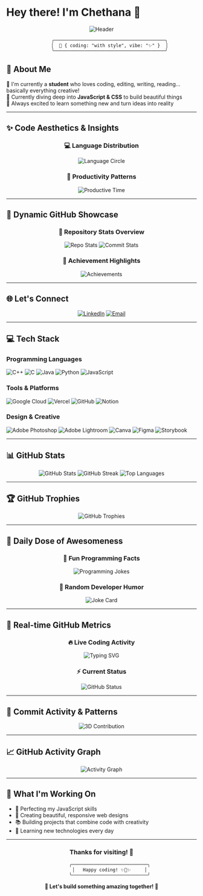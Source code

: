 # Hey there! I'm Chethana 🎀

<div align="center">
  
![Header](https://capsule-render.vercel.app/api?type=waving&color=gradient&customColorList=12,15,20&height=150&section=header&text=◦%20Welcome%20to%20my%20digital%20universe%20◦&fontSize=28&fontColor=FF91A4&animation=fadeIn&fontAlignY=35&desc=where%20code%20meets%20creativity&descAlign=50&descAlignY=60&descSize=16)

```
      ╭─────────────────────────────────────────╮
      │  🌸 { coding: "with style", vibe: "✨" }  │
      ╰─────────────────────────────────────────╯
```

</div>

## 💫 About Me

🔭 I'm currently a **student** who loves coding, editing, writing, reading... basically everything creative!<br>
🌱 Currently diving deep into **JavaScript & CSS** to build beautiful things<br>
💖 Always excited to learn something new and turn ideas into reality<br>

---

## ✨ Code Aesthetics & Insights

<div align="center">

### 💻 **Language Distribution**
![Language Circle](https://github-readme-stats.vercel.app/api/top-langs/?username=chetx27&layout=donut&theme=material-palenight&hide_border=true&bg_color=0D1117&title_color=FF91A4&text_color=ffffff)

### 🌸 **Productivity Patterns**
![Productive Time](https://github-profile-summary-cards.vercel.app/api/cards/productive-time?username=chetx27&theme=material_palenight&utcOffset=5.5)

</div>

---

## 💫 Dynamic GitHub Showcase

<div align="center">

### 🎨 **Repository Stats Overview**
![Repo Stats](https://github-profile-summary-cards.vercel.app/api/cards/repos-per-language?username=chetx27&theme=material_palenight)
![Commit Stats](https://github-profile-summary-cards.vercel.app/api/cards/most-commit-language?username=chetx27&theme=material_palenight)

### 🌟 **Achievement Highlights**
![Achievements](https://github-readme-stats.vercel.app/api?username=chetx27&show_icons=true&include_all_commits=true&count_private=true&theme=material-palenight&hide_border=true&bg_color=0D1117&title_color=FF91A4&text_color=ffffff&icon_color=FF69B4&hide=issues&custom_title=Achievement%20Unlocked!)

</div>

---

## 🌐 Let's Connect

<div align="center">

[![LinkedIn](https://img.shields.io/badge/LinkedIn-%230077B5.svg?style=for-the-badge&logo=linkedin&logoColor=white)](https://linkedin.com/in/chetx27) 
[![Email](https://img.shields.io/badge/Email-D14836?style=for-the-badge&logo=gmail&logoColor=white)](mailto:chethana.workspace@gmail.com)

</div>

---

## 💻 Tech Stack

### Programming Languages
![C++](https://img.shields.io/badge/c++-%2300599C.svg?style=for-the-badge&logo=c%2B%2B&logoColor=white)
![C](https://img.shields.io/badge/c-%2300599C.svg?style=for-the-badge&logo=c&logoColor=white)
![Java](https://img.shields.io/badge/java-%23ED8B00.svg?style=for-the-badge&logo=openjdk&logoColor=white)
![Python](https://img.shields.io/badge/python-3670A0?style=for-the-badge&logo=python&logoColor=ffdd54)
![JavaScript](https://img.shields.io/badge/javascript-%23323330.svg?style=for-the-badge&logo=javascript&logoColor=%23F7DF1E)

### Tools & Platforms
![Google Cloud](https://img.shields.io/badge/GoogleCloud-%234285F4.svg?style=for-the-badge&logo=google-cloud&logoColor=white)
![Vercel](https://img.shields.io/badge/vercel-%23000000.svg?style=for-the-badge&logo=vercel&logoColor=white)
![GitHub](https://img.shields.io/badge/github-%23121011.svg?style=for-the-badge&logo=github&logoColor=white)
![Notion](https://img.shields.io/badge/Notion-%23000000.svg?style=for-the-badge&logo=notion&logoColor=white)

### Design & Creative
![Adobe Photoshop](https://img.shields.io/badge/adobe%20photoshop-%2331A8FF.svg?style=for-the-badge&logo=adobe%20photoshop&logoColor=white)
![Adobe Lightroom](https://img.shields.io/badge/Adobe%20Lightroom-31A8FF.svg?style=for-the-badge&logo=Adobe%20Lightroom&logoColor=white)
![Canva](https://img.shields.io/badge/Canva-%2300C4CC.svg?style=for-the-badge&logo=Canva&logoColor=white)
![Figma](https://img.shields.io/badge/figma-%23F24E1E.svg?style=for-the-badge&logo=figma&logoColor=white)
![Storybook](https://img.shields.io/badge/-Storybook-FF4785?style=for-the-badge&logo=storybook&logoColor=white)

---

## 📊 GitHub Stats

<div align="center">

<img src="https://github-readme-stats.vercel.app/api?username=chetx27&theme=material-palenight&hide_border=true&include_all_commits=true&count_private=true&bg_color=0D1117&title_color=FF91A4&text_color=ffffff&icon_color=FF91A4" alt="GitHub Stats" />

<img src="https://github-readme-streak-stats.herokuapp.com/?user=chetx27&theme=material-palenight&hide_border=true&background=0D1117&ring=FF91A4&fire=FF91A4&currStreakLabel=FF91A4" alt="GitHub Streak" />

<img src="https://github-readme-stats.vercel.app/api/top-langs/?username=chetx27&theme=material-palenight&hide_border=true&include_all_commits=true&count_private=true&layout=compact&bg_color=0D1117&title_color=FF91A4&text_color=ffffff" alt="Top Languages" />

</div>

---

## 🏆 GitHub Trophies

<div align="center">

![GitHub Trophies](https://github-profile-trophy.vercel.app/?username=chetx27&theme=onedark&no-frame=true&no-bg=true&margin-w=4&row=2&column=4)

</div>

---

## 💭 Daily Dose of Awesomeness

<div align="center">

### 🎲 **Fun Programming Facts**
![Programming Jokes](https://readme-jokes.vercel.app/api?hideBorder&theme=material-palenight&bgColor=0D1117&textColor=ffffff&codeColor=FF91A4)

### 🎯 **Random Developer Humor**
![Joke Card](https://readme-jokes.vercel.app/api?theme=material-palenight&hideBorder&bgColor=0D1117&textColor=ffffff&codeColor=FF91A4)

</div>

---

## 🎯 Real-time GitHub Metrics

<div align="center">

### 🔥 **Live Coding Activity**
![Typing SVG](https://readme-typing-svg.herokuapp.com?font=Fira+Code&size=18&duration=3000&pause=1000&color=FF91A4&background=0D111700&center=true&vCenter=true&width=600&lines=Building+beautiful+websites+with+JavaScript;Creating+responsive+designs+with+CSS;Learning+new+technologies+every+day;Turning+coffee+into+code+%E2%98%95%EF%B8%8F)

### ⚡ **Current Status**
![GitHub Status](https://github-readme-stats.vercel.app/api?username=chetx27&show_icons=true&count_private=true&theme=material-palenight&hide_border=true&bg_color=0D1117&title_color=FF91A4&text_color=ffffff&icon_color=FF69B4&custom_title=Chethana's%20GitHub%20Journey)

</div>

---

## 💖 Commit Activity & Patterns

<div align="center">

![3D Contribution](https://github-readme-activity-graph.vercel.app/graph?username=chetx27&bg_color=0d1117&color=ff91a4&line=ff69b4&point=ffffff&area=true&hide_border=true&custom_title=My%20Coding%20Journey%20Visualized)


</div>

---

## 📈 GitHub Activity Graph

<div align="center">

![Activity Graph](https://github-readme-activity-graph.vercel.app/graph?username=chetx27&theme=material-palenight&bg_color=0d1117&color=ff91a4&line=ff69b4&point=ffffff&area=true&hide_border=true)

</div>

---

## 🌸 What I'm Working On

- 🎯 Perfecting my JavaScript skills
- 🎨 Creating beautiful, responsive web designs
- 📚 Building projects that combine code with creativity
- 🌟 Learning new technologies every day

---

<div align="center">

### Thanks for visiting! 💖

<div align="center">


```
      ╭────────────────────────────╮
      │   Happy coding! ✨🎀✨     │
      ╰────────────────────────────╯
```

**💫 Let's build something amazing together! 💫**

</div>
